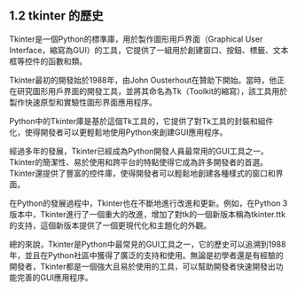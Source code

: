 ## 1.2 tkinter 的歷史

Tkinter是一個Python的標準庫，用於製作圖形用戶界面（Graphical User Interface，縮寫為GUI）的工具，它提供了一組用於創建窗口、按鈕、標籤、文本框等控件的函數和類。

Tkinter最初的開發始於1988年，由John Ousterhout在贊助下開始。當時，他正在研究圖形用戶界面的開發工具，並將其命名為Tk（Toolkit的縮寫），該工具用於製作快速原型和實驗性圖形界面應用程序。

Python中的Tkinter庫是基於這個Tk工具的，它提供了對Tk工具的封裝和組件化，使得開發者可以更輕鬆地使用Python來創建GUI應用程序。

經過多年的發展，Tkinter已經成為Python開發人員最常用的GUI工具之一。Tkinter的簡潔性、易於使用和跨平台的特點使得它成為許多開發者的首選。Tkinter還提供了豐富的控件庫，使得開發者可以輕鬆地創建各種樣式的窗口和界面。

在Python的發展過程中，Tkinter也在不斷地進行改進和更新。例如，在Python 3版本中，Tkinter進行了一個重大的改進，增加了對tk的一個新版本稱為tkinter.ttk的支持，這個新版本提供了一個更現代化和主題化的外觀。

總的來說，Tkinter是Python中最常見的GUI工具之一，它的歷史可以追溯到1988年，並且在Python社區中獲得了廣泛的支持和使用。無論是初學者還是有經驗的開發者，Tkinter都是一個強大且易於使用的工具，可以幫助開發者快速開發出功能完善的GUI應用程序。